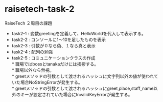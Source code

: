 # raisetech-task-2
RaiseTech ２周目の課題
* task2-1 : 変数greetingを定義して、HelloWorldを代入して表示する。
* task2-2 : コンソールに1〜10を足したものを表示
* task2-3 : 引数が０なら偽、１なら真と表示
* task2-4 : 配列の勉強
* task2-5 : コミュニケーションクラスの作成  
           * 職場ではbossとtanakaだけには挨拶する。  
           * 職場以外なら無視。  
           * greetメソッドの引数として渡されるハッシュに文字列以外の値が使われていた場合NoStringErrorが発生する。  
           * greetメソッドの引数として渡されるハッシュにgreet,place,staff_name以外のキーが設定されていた場合にInvalidKeyErrorが発生する。

